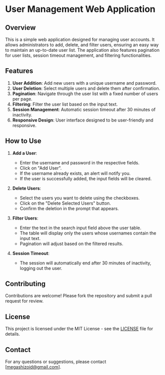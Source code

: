 # User Management Web Application

## Overview

This is a simple web application designed for managing user accounts. It allows administrators to add, delete, and filter users, ensuring an easy way to maintain an up-to-date user list. The application also features pagination for user lists, session timeout management, and filtering functionalities.

## Features

1. **User Addition**: Add new users with a unique username and password.
2. **User Deletion**: Select multiple users and delete them after confirmation.
3. **Pagination**: Navigate through the user list with a fixed number of users per page.
4. **Filtering**: Filter the user list based on the input text.
5. **Session Management**: Automatic session timeout after 30 minutes of inactivity.
6. **Responsive Design**: User interface designed to be user-friendly and responsive.

## How to Use

1. **Add a User**:
    - Enter the username and password in the respective fields.
    - Click on "Add User".
    - If the username already exists, an alert will notify you.
    - If the user is successfully added, the input fields will be cleared.

2. **Delete Users**:
    - Select the users you want to delete using the checkboxes.
    - Click on the "Delete Selected Users" button.
    - Confirm the deletion in the prompt that appears.

3. **Filter Users**:
    - Enter the text in the search input field above the user table.
    - The table will display only the users whose usernames contain the input text.
    - Pagination will adjust based on the filtered results.

4. **Session Timeout**:
    - The session will automatically end after 30 minutes of inactivity, logging out the user.


## Contributing

Contributions are welcome! Please fork the repository and submit a pull request for review.

## License

This project is licensed under the MIT License - see the [LICENSE](LICENSE) file for details.

## Contact

For any questions or suggestions, please contact [megashizoid@gmail.com].
